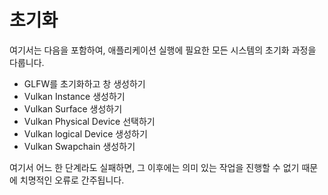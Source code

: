 # 초기화

여기서는 다음을 포함하여, 애플리케이션 실행에 필요한 모든 시스템의 초기화 과정을 다룹니다.

- GLFW를 초기화하고 창 생성하기
- Vulkan Instance 생성하기
- Vulkan Surface 생성하기
- Vulkan Physical Device 선택하기
- Vulkan logical Device 생성하기
- Vulkan Swapchain 생성하기

여기서 어느 한 단계라도 실패하면, 그 이후에는 의미 있는 작업을 진행할 수 없기 때문에 치명적인 오류로 간주됩니다.
